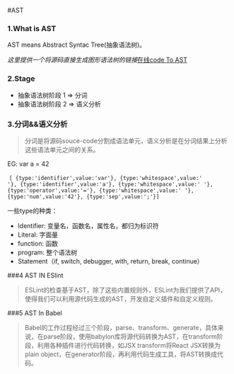 #AST

### 1.What is AST

AST means Abstract Syntac Tree(抽象语法树)。

_这里提供一个将源码直接生成图形语法树的链接_[在线code To AST](http://resources.jointjs.com/demos/javascript-ast)

### 2.Stage

* 抽象语法树阶段 1 => 分词
* 抽象语法树阶段 2 => 语义分析

### 3.分词&&语义分析

> 分词是将源码souce-code分割成语法单元，语义分析是在分词结果上分析这些语法单元之间的关系。

EG:  var a = 42 

​	<code>[ {type:'identifier',value:'var'},  {type:'whitespace',value:' '},      {type:'identifier',value:'a'},   {type:'whitespace',value:' '},  {type:'operator',value:'='},  {type:'whitespace',value:' '},   {type:'num',value:'42'},   {type:'sep',value:';'}]</code>

一些type的种类：

* Identifier: 变量名，函数名，属性名，都归为标识符
* Literal: 字面量
* function: 函数
* program: 整个语法树
* Statement（if, switch, debugger, with, return, break, continue）

###4 AST IN ESlint
> ESLint的检查基于AST，除了这些内置规则外，ESLint为我们提供了API，使得我们可以利用源代码生成的AST，开发自定义插件和自定义规则。


###5 AST In Babel
> Babel的工作过程经过三个阶段，parse、transform、generate，具体来说，在parse阶段，使用babylon库将源代码转换为AST，在transform阶段，利用各种插件进行代码转换，如JSX transform将React JSX转换为plain object，在generator阶段，再利用代码生成工具，将AST转换成代码。
